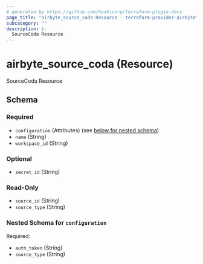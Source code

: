 ```yaml
---
# generated by https://github.com/hashicorp/terraform-plugin-docs
page_title: "airbyte_source_coda Resource - terraform-provider-airbyte"
subcategory: ""
description: |-
  SourceCoda Resource
---
```


# airbyte_source_coda (Resource)

SourceCoda Resource



<!-- schema generated by tfplugindocs -->
## Schema

### Required

- `configuration` (Attributes) (see [below for nested schema](#nestedatt--configuration))
- `name` (String)
- `workspace_id` (String)

### Optional

- `secret_id` (String)

### Read-Only

- `source_id` (String)
- `source_type` (String)

<a id="nestedatt--configuration"></a>
### Nested Schema for `configuration`

Required:

- `auth_token` (String)
- `source_type` (String)


